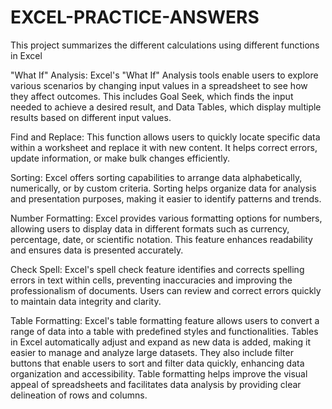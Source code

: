 # EXCEL-PRACTICE-ANSWERS
This project summarizes the different calculations using different functions in Excel

"What If" Analysis: Excel's "What If" Analysis tools enable users to explore various scenarios by changing input values in a spreadsheet to see how they affect outcomes. This includes Goal Seek, which finds the input needed to achieve a desired result, and Data Tables, which display multiple results based on different input values.

Find and Replace: This function allows users to quickly locate specific data within a worksheet and replace it with new content. It helps correct errors, update information, or make bulk changes efficiently.

Sorting: Excel offers sorting capabilities to arrange data alphabetically, numerically, or by custom criteria. Sorting helps organize data for analysis and presentation purposes, making it easier to identify patterns and trends.

Number Formatting: Excel provides various formatting options for numbers, allowing users to display data in different formats such as currency, percentage, date, or scientific notation. This feature enhances readability and ensures data is presented accurately.

Check Spell: Excel's spell check feature identifies and corrects spelling errors in text within cells, preventing inaccuracies and improving the professionalism of documents. Users can review and correct errors quickly to maintain data integrity and clarity.

Table Formatting: Excel's table formatting feature allows users to convert a range of data into a table with predefined styles and functionalities.
Tables in Excel automatically adjust and expand as new data is added, making it easier to manage and analyze large datasets. They also include filter buttons that enable users to sort and filter data quickly, enhancing data organization and accessibility. Table formatting helps improve the visual appeal of spreadsheets and facilitates data analysis by providing clear delineation of rows and columns.
